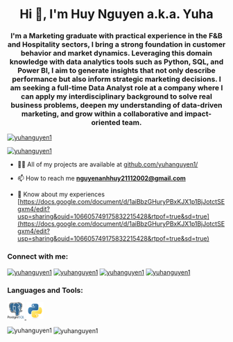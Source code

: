 <h1 align="center">Hi 👋, I'm Huy Nguyen a.k.a. Yuha</h1>
<h3 align="center">I'm a Marketing graduate with practical experience in the F&B and Hospitality sectors, I bring a strong foundation in customer behavior and market dynamics. Leveraging this domain knowledge with data analytics tools such as Python, SQL, and Power BI, I aim to generate insights that not only describe performance but also inform strategic marketing decisions. I am seeking a full-time Data Analyst role at a company where I can apply my interdisciplinary background to solve real business problems, deepen my understanding of data-driven marketing, and grow within a collaborative and impact-oriented team.</h3>

<p align="left"> <a href="https://github.com/ryo-ma/github-profile-trophy"><img src="https://github-profile-trophy.vercel.app/?username=yuhanguyen1" alt="yuhanguyen1" /></a> </p>

<p align="left"> <a href="https://twitter.com/yuhanguyen1" target="blank"><img src="https://img.shields.io/twitter/follow/yuhanguyen1?logo=twitter&style=for-the-badge" alt="yuhanguyen1" /></a> </p>

- 👨‍💻 All of my projects are available at [github.com/yuhanguyen1/](github.com/yuhanguyen1/)

- 📫 How to reach me **nguyenanhhuy21112002@gmail.com**

- 📄 Know about my experiences [https://docs.google.com/document/d/1aiBbzGHuryPBxKJX1p1BjJotctSEgxm4/edit?usp=sharing&ouid=106605749175832215428&rtpof=true&sd=true](https://docs.google.com/document/d/1aiBbzGHuryPBxKJX1p1BjJotctSEgxm4/edit?usp=sharing&ouid=106605749175832215428&rtpof=true&sd=true)

<h3 align="left">Connect with me:</h3>
<p align="left">
<a href="https://twitter.com/yuhanguyen1" target="blank"><img align="center" src="https://raw.githubusercontent.com/rahuldkjain/github-profile-readme-generator/master/src/images/icons/Social/twitter.svg" alt="yuhanguyen1" height="30" width="40" /></a>
<a href="https://linkedin.com/in/yuhanguyen1" target="blank"><img align="center" src="https://raw.githubusercontent.com/rahuldkjain/github-profile-readme-generator/master/src/images/icons/Social/linked-in-alt.svg" alt="yuhanguyen1" height="30" width="40" /></a>
<a href="https://instagram.com/yuhanguyen1" target="blank"><img align="center" src="https://raw.githubusercontent.com/rahuldkjain/github-profile-readme-generator/master/src/images/icons/Social/instagram.svg" alt="yuhanguyen1" height="30" width="40" /></a>
<a href="https://www.hackerrank.com/yuhanguyen1" target="blank"><img align="center" src="https://raw.githubusercontent.com/rahuldkjain/github-profile-readme-generator/master/src/images/icons/Social/hackerrank.svg" alt="yuhanguyen1" height="30" width="40" /></a>
</p>

<h3 align="left">Languages and Tools:</h3>
<p align="left"> <a href="https://www.postgresql.org" target="_blank" rel="noreferrer"> <img src="https://raw.githubusercontent.com/devicons/devicon/master/icons/postgresql/postgresql-original-wordmark.svg" alt="postgresql" width="40" height="40"/> </a> <a href="https://www.python.org" target="_blank" rel="noreferrer"> <img src="https://raw.githubusercontent.com/devicons/devicon/master/icons/python/python-original.svg" alt="python" width="40" height="40"/> </a> </p>

<p><img align="left" src="https://github-readme-stats.vercel.app/api/top-langs?username=yuhanguyen1&show_icons=true&locale=en&layout=compact" alt="yuhanguyen1" /></p>

<p>&nbsp;<img align="center" src="https://github-readme-stats.vercel.app/api?username=yuhanguyen1&show_icons=true&locale=en" alt="yuhanguyen1" /></p>
